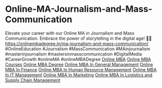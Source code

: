 # Online-MA-Journalism-and-Mass-Communication
Elevate your career with our Online MA in Journalism and Mass Communication. Embrace the power of storytelling in the digital age! 🎥📰 
https://onlinembadegree.in/ma-journalism-and-mass-communication/
#OnlineEducation #Journalism #MassCommunication #MAinjournalism #masterinjournalism #mastersinmasscommunication #DigitalMedia #CareerGrowth #onlineMA #onlineMBADegree 
<a href="https://onlinembadegree.in/">Online MBA</a>
<a href="https://onlinembadegree.in/online-mba-courses/">Online MBA Courses</a>
<a href="https://onlinembadegree.in/online-mba/">Online MBA Degree</a>
<a href="https://onlinembadegree.in/online-mba-in-general-management/">Online MBA In General Management</a>
<a href="https://onlinembadegree.in/online-mba-in-finance/">Online MBA In Finance</a>
<a href="https://onlinembadegree.in/online-mba-in-human-resource-management/">Online MBA In Human Resource Management</a>
<a href="https://onlinembadegree.in/online-mba-in-information-technology-management/">Online MBA In IT Management</a>
<a href="https://onlinembadegree.in/online-mba-in-marketing/">Online MBA In Marketing</a>
<a href="https://onlinembadegree.in/online-mba-in-logistics-and-supply-chain-management/">Online MBA In Logistics and Supply Chain Management</a>
